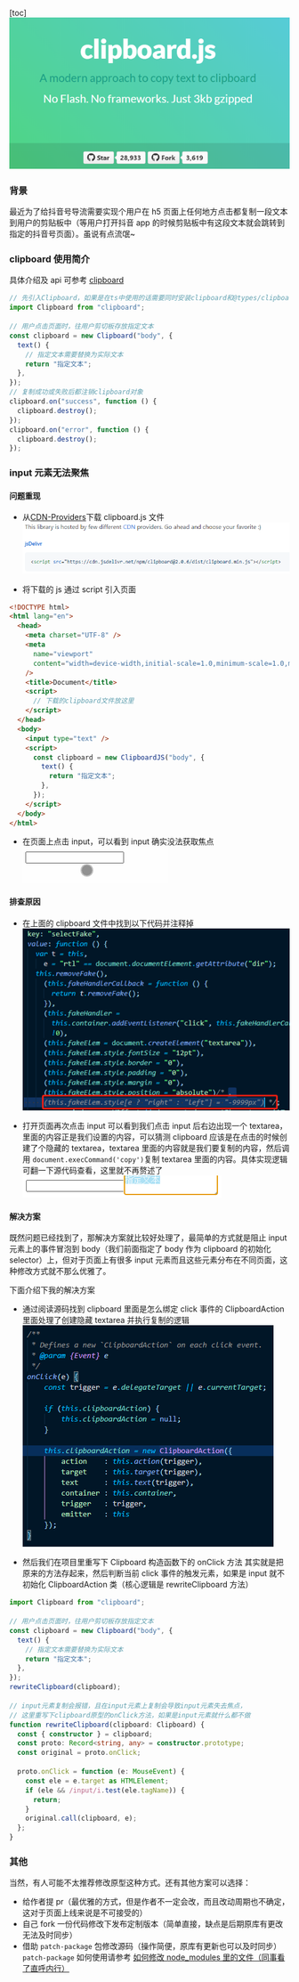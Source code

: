 [toc]
![](../assets/2020-07-22-00-39-46.png)

### 背景

最近为了给抖音号导流需要实现个用户在 h5 页面上任何地方点击都复制一段文本到用户的剪贴板中（等用户打开抖音 app 的时候剪贴板中有这段文本就会跳转到指定的抖音号页面）。虽说有点流氓~

### clipboard 使用简介

具体介绍及 api 可参考 [clipboard](https://clipboardjs.com/)

```ts
// 先引入Clipboard，如果是在ts中使用的话需要同时安装clipboard和@types/clipboard
import Clipboard from "clipboard";

// 用户点击页面时，往用户剪切板存放指定文本
const clipboard = new Clipboard("body", {
  text() {
    // 指定文本需要替换为实际文本
    return "指定文本";
  },
});
// 复制成功或失败后都注销clipboard对象
clipboard.on("success", function () {
  clipboard.destroy();
});
clipboard.on("error", function () {
  clipboard.destroy();
});
```

### input 元素无法聚焦

#### 问题重现

- 从[CDN-Providers](https://github.com/zenorocha/clipboard.js/wiki/CDN-Providers)下载 clipboard.js 文件
  ![](../assets/2020-07-22-00-06-01.png)

- 将下载的 js 通过 script 引入页面

```html
<!DOCTYPE html>
<html lang="en">
  <head>
    <meta charset="UTF-8" />
    <meta
      name="viewport"
      content="width=device-width,initial-scale=1.0,minimum-scale=1.0,maximum-scale=1.0,user-scalable=0"
    />
    <title>Document</title>
    <script>
      // 下载的clipboard文件放这里
    </script>
  </head>
  <body>
    <input type="text" />
    <script>
      const clipboard = new ClipboardJS("body", {
        text() {
          return "指定文本";
        },
      });
    </script>
  </body>
</html>
```

- 在页面上点击 input，可以看到 input 确实没法获取焦点
  ![](../assets/clipboard1.gif)

#### 排查原因

- 在上面的 clipboard 文件中找到以下代码并注释掉
  ![](../assets/2020-07-22-00-17-10.png)

- 打开页面再次点击 input
  可以看到我们点击 input 后右边出现一个 textarea，里面的内容正是我们设置的内容，可以猜测 clipboard 应该是在点击的时候创建了个隐藏的 textarea，textarea 里面的内容就是我们要复制的内容，然后调用 `document.execCommand('copy')`复制 textarea 里面的内容。具体实现逻辑可翻一下源代码查看，这里就不再赘述了
  ![](../assets/2020-07-22-00-20-42.png)

#### 解决方案

既然问题已经找到了，那解决方案就比较好处理了，最简单的方式就是阻止 input 元素上的事件冒泡到 body（我们前面指定了 body 作为 clipboard 的初始化 selector）上，但对于页面上有很多 input 元素而且这些元素分布在不同页面，这种修改方式就不那么优雅了。

下面介绍下我的解决方案

- 通过阅读源码找到 clipboard 里面是怎么绑定 click 事件的
  ClipboardAction 里面处理了创建隐藏 textarea 并执行复制的逻辑
  ![](../assets/2020-07-22-00-28-36.png)

- 然后我们在项目里重写下 Clipboard 构造函数下的 onClick 方法
  其实就是把原来的方法存起来，然后判断当前 click 事件的触发元素，如果是 input 就不初始化 ClipboardAction 类（核心逻辑是 rewriteClipboard 方法）

```ts
import Clipboard from "clipboard";

// 用户点击页面时，往用户剪切板存放指定文本
const clipboard = new Clipboard("body", {
  text() {
    // 指定文本需要替换为实际文本
    return "指定文本";
  },
});
rewriteClipboard(clipboard);

// input元素复制会报错，且在input元素上复制会导致input元素失去焦点，
// 这里重写下clipboard原型的onClick方法，如果是input元素就什么都不做
function rewriteClipboard(clipboard: Clipboard) {
  const { constructor } = clipboard;
  const proto: Record<string, any> = constructor.prototype;
  const original = proto.onClick;

  proto.onClick = function (e: MouseEvent) {
    const ele = e.target as HTMLElement;
    if (ele && /input/i.test(ele.tagName)) {
      return;
    }
    original.call(clipboard, e);
  };
}
```

### 其他

当然，有人可能不太推荐修改原型这种方式。还有其他方案可以选择：

- 给作者提 pr（最优雅的方式，但是作者不一定会改，而且改动周期也不确定，这对于页面上线来说是不可接受的）
- 自己 fork 一份代码修改下发布定制版本（简单直接，缺点是后期原库有更改无法及时同步）
- 借助 `patch-package` 包修改源码（操作简便，原库有更新也可以及时同步）`patch-package` 如何使用请参考 [如何修改 node_modules 里的文件（同事看了直呼内行）](https://juejin.im/post/5ec381215188256d776342cd)

